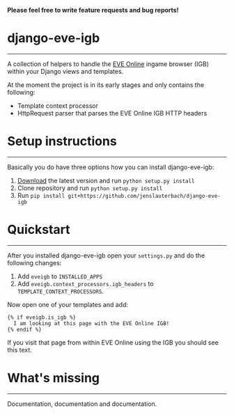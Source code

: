 **Please feel free to write feature requests and bug reports!**

# django-eve-igb
------------------

A collection of helpers to handle the [EVE Online](http://eveonline.com "EVE Online website") ingame browser (IGB) within your Django views and templates.

At the moment the project is in its early stages and only contains the following:

* Template context processor
* HttpRequest parser that parses the EVE Online IGB HTTP headers

# Setup instructions
------------------

Basically you do have three options how you can install django-eve-igb:

1. [Download](https://github.com/jenslauterbach/django-eve-igb/zipball/master "Direct download link") the latest version and run `python setup.py install`
2. Clone repository and run `python setup.py install` 
3. Run `pip install git+https://github.com/jenslauterbach/django-eve-igb`

# Quickstart
------------------

After you installed django-eve-igb open your `settings.py` and do the following changes: 

1. Add `eveigb` to `INSTALLED_APPS`
2. Add `eveigb.context_processors.igb_headers` to  `TEMPLATE_CONTEXT_PROCESSORS`.

Now open one of your templates and add:

    {% if eveigb.is_igb %}
      I am looking at this page with the EVE Online IGB!
    {% endif %}

If you visit that page from within EVE Online using the IGB you should see this text.

# What's missing
------------------

Documentation, documentation and documentation.